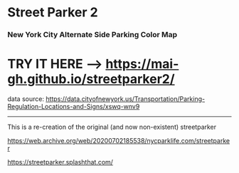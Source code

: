 # Street Parker 2

### New York City Alternate Side Parking Color Map

# TRY IT HERE --> https://mai-gh.github.io/streetparker2/

data source: https://data.cityofnewyork.us/Transportation/Parking-Regulation-Locations-and-Signs/xswq-wnv9

---

This is a re-creation of the original (and now non-existent) streetparker

https://web.archive.org/web/20200702185538/nycparklife.com/streetparker

https://streetparker.splashthat.com/



